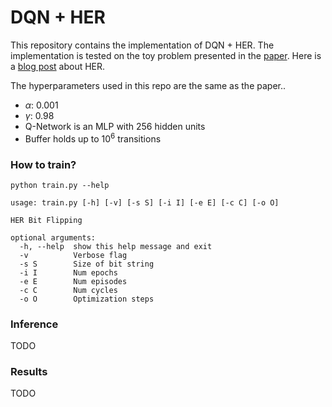 # DQN + HER

This repository contains the implementation of DQN + HER. The implementation is tested on the toy
problem presented in the [paper](https://arxiv.org/pdf/1707.01495.pdf). 
Here is a [blog post](https://becominghuman.ai/learning-from-mistakes-with-hindsight-experience-replay-547fce2b3305) about HER.  

The hyperparameters used in this repo are the same as the paper..  
* $\alpha$: 0.001
* $\gamma$: 0.98
* Q-Network is an MLP with 256 hidden units
* Buffer holds up to $10^6$ transitions

### How to train?
```python train.py --help```  
```
usage: train.py [-h] [-v] [-s S] [-i I] [-e E] [-c C] [-o O]

HER Bit Flipping

optional arguments:
  -h, --help  show this help message and exit
  -v          Verbose flag
  -s S        Size of bit string
  -i I        Num epochs
  -e E        Num episodes
  -c C        Num cycles
  -o O        Optimization steps

```

### Inference
TODO

### Results
TODO